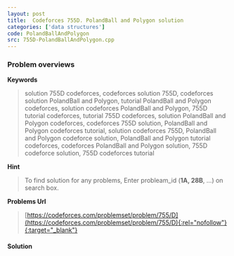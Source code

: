 ```yaml
---
layout: post
title:  Codeforces 755D. PolandBall and Polygon solution
categories: ['data structures']
code: PolandBallAndPolygon
src: 755D-PolandBallAndPolygon.cpp
---
```

### **Problem overviews**

**Keywords**
> solution 755D codeforces, codeforces solution 755D, codeforces solution PolandBall and Polygon, tutorial PolandBall and Polygon codeforces, solution codeforces PolandBall and Polygon, 755D tutorial codeforces, tutorial 755D codeforces, solution PolandBall and Polygon codeforces, codeforces 755D solution, PolandBall and Polygon codeforces tutorial, solution codeforces 755D, PolandBall and Polygon codeforce solution, PolandBall and Polygon tutorial codeforces, codeforces PolandBall and Polygon solution, 755D codeforce solution, 755D codeforces tutorial

**Hint**
> To find solution for any problems, Enter probleam_id (**1A, 28B**, ...) on search box. 

**Problems Url**
> [https://codeforces.com/problemset/problem/755/D](https://codeforces.com/problemset/problem/755/D){:rel="nofollow"}{:target="_blank"}

#### **Solution**




